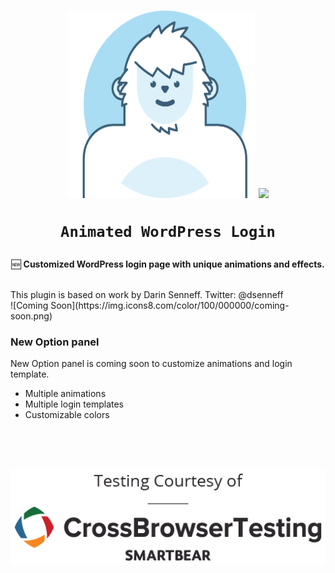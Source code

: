 <h1 align="center">
  
<img src="https://raw.githubusercontent.com/jimi008/Animated-WordPress-Login/master/public/img/plugin-header-logo.png" width="300" height="300">

<img src="https://img.icons8.com/cute-clipart/64/000000/login-rounded-right.png"> 

`Animated WordPress Login` 

</h1>

<div align="center">
  
:new: <b>Customized WordPress login page with unique animations and effects.</b>

</div>
<br>
This plugin is based on work by Darin Senneff. Twitter: @dsenneff
<br>
![Coming Soon](https://img.icons8.com/color/100/000000/coming-soon.png)


### New Option panel 

New Option panel is coming soon to customize animations and login template. 

- Multiple animations
- Multiple login templates 
- Customizable colors

<br>
<br>
<br>

[![Courtesy](https://raw.githubusercontent.com/jimi008/Animated-WordPress-Login/master/CBT_OS-logo_2Color-V.png)](https://crossbrowsertesting.com/)
